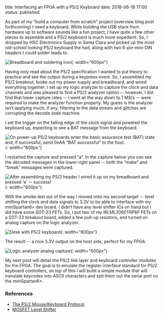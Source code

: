 title: Interfacing an FPGA with a PS/2 Keyboard
date: 2018-06-18 17:00
status: published

As part of my “build a computer from scratch” project (overview blog post forthcoming) I need a keyboard. While building the USB stack from hardware up to software sounds like a fun project, I have quite a few other pieces to assemble and a PS/2 keyboard is much more expedient. So, I dropped by HSC Electronics Supply in Santa Clara and picked up the most old-school looking PS/2 keyboard the had, along with two 6-pin mini-DIN headers I could solder leads to.

![Breadboard and soldering iron]({static}/images/0-desk.jpg){: width="600px"}

Having only read about the PS/2 specification I wanted to put theory to practice and see the output during a keypress event. So, I assembled my PS/2 breakout, broke out my power supply and breadboard, and wired everything together. I set up my logic analyzer to capture the clock and data channels and was pleased to find a PS/2 analyzer option -- however, I did find that lower capture rates -- I went all the way down to 1 MS/s -- were required to make the analyzer function properly. My guess is the analyzer isn’t applying much, if any, filtering to the data stream and glitches are corrupting the decode state machine.

I set the trigger on the falling edge of the clock signal and powered the keyboard up, expecting to see a BAT message from the keyboard.

![On power-up PS/2 keyboards enter the basic assurance test (BAT) state and, if successful, send 0xAA “BAT successful” to the host.]({static}/images/0-logic-0.png){: width="600px"}

I restarted the capture and pressed “a”. In the capture below you can see the decoded messages in the lower-right panel -- both the “make” and “break” messages were captured.

![After assembling my PS/2 header I wired it up on my breadboard and pressed ‘a’ -- success!]({static}/images/0-logic-1.png){: width="600px"}

With the smoke test out of the way I moved onto my second target -- level shifting the clock and data signals to 3.3V to be able to interface with my miniSpartan6+ dev board. I didn’t have any level shifter ICs on hand but I did have some SOT-23 FETs. So, I put two of my IRLML2060TRPbF FETs on a SOT-23 breakout board, added a few pull-up resistors, and turned on analog capture on the logic analyzer.

![Desk with PS/2 keyboard]({static}/images/0-desk-1.jpg){: width="600px"}

The result -- a nice 3.3V output on the host side, perfect for my FPGA.

![Logic analyzer analog capture]({static}/images/0-logic-2.png){: width="600px"}

My next post will detail the PS/2 link layer and keyboard controller modules for the FPGA. The goal is to emulate the register interface standard for PS/2 keyboard controllers, on top of this I will build a simple module that will translate keycodes into ASCII characters and spit them out the serial port on the miniSpartan6+.

### References

- [The PS/2 Mouse/Keyboard Protocol](https://www.avrfreaks.net/sites/default/files/PS2%20Keyboard.pdf)
- [MOSFET Level Shifter](http://www.hobbytronics.co.uk/mosfet-voltage-level-converter)

